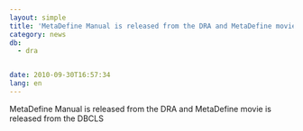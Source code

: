 ```yaml
---
layout: simple
title: 'MetaDefine Manual is released from the DRA and MetaDefine movie is released from the DBCLS'
category: news
db:
  - dra


date: 2010-09-30T16:57:34
lang: en
---
```


MetaDefine Manual is released from the DRA and MetaDefine movie is released from the DBCLS
